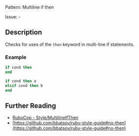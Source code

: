 Pattern: Multiline if then

Issue: -

## Description

Checks for uses of the `then` keyword in multi-line if statements.

### Example

```ruby
if cond then
end
```
```ruby
if cond then a
elsif cond then b
end
```

## Further Reading

* [RuboCop - Style/MultilineIfThen](https://rubocop.readthedocs.io/en/latest/cops_style/#stylemultilineifthen)
* [https://github.com/bbatsov/ruby-style-guide#no-then](https://github.com/bbatsov/ruby-style-guide#no-then)
